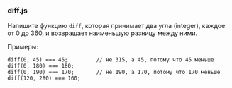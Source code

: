 ### diff.js

Напишите функцию `diff`, которая принимает два угла (integer), каждое от 0 до 360, и возвращает наименьшую разницу между ними.

Примеры:

```
diff(0, 45) === 45;         // не 315, а 45, потому что 45 меньше
diff(0, 180) === 180;
diff(0, 190) === 170;       // не 190, а 170, потому что 170 меньше
diff(120, 280) === 160;
```